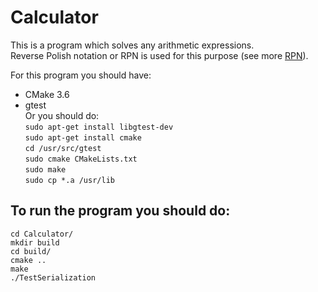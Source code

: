 # Calculator
This is a program which solves any arithmetic expressions.  
Reverse Polish notation or RPN is used for this purpose (see more [RPN](https://en.wikipedia.org/wiki/Reverse_Polish_notation)).  

For this program you should have:
* CMake 3.6  
* gtest  
Or you should do:  
`sudo apt-get install libgtest-dev`  
`sudo apt-get install cmake`  
`cd /usr/src/gtest`  
`sudo cmake CMakeLists.txt`  
`sudo make`  
`sudo cp *.a /usr/lib`  

## To run the program you should do:  
`cd Calculator/`  
`mkdir build`  
`cd build/`  
`cmake ..`  
`make`  
`./TestSerialization`  
